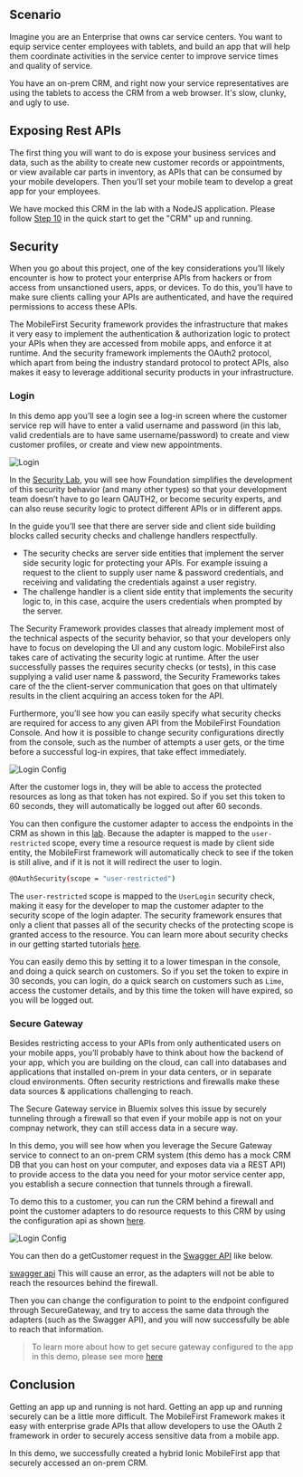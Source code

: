 ## Scenario

Imagine you are an Enterprise that owns car service centers. You want to equip service center employees with tablets, and build an app that will help them coordinate activities in the service center to improve service times and quality of service. 

You have an on-prem CRM, and right now your service representatives are using the tablets to access the CRM from a web browser. It's slow, clunky, and ugly to use.

## Exposing Rest APIs
The first thing you will want to do is expose your business services and data, such as the ability to create new customer records or appointments, or view available car parts in inventory, as APIs that can be consumed by your mobile developers. Then you’ll set your mobile team to develop a great app for your employees.

We have mocked this CRM in the lab with a NodeJS application.
Please follow [Step 10](https://github.ibm.com/cord-americas/MotoCorpService/blob/master/Lab/2.%20quick-start.md#10---run-the-nodejs-app-which-will-mock-the-on-prem-crm-by-going-into) in the quick start to get the "CRM" up and running.

## Security
When you go about this project, one of the key considerations you’ll likely encounter is how to protect your enterprise APIs from hackers or from access from unsanctioned users, apps, or devices. To do this, you’ll have to make sure clients calling your APIs are authenticated, and have the required permissions to access these APIs. 

The MobileFirst Security framework provides the infrastructure that makes it very easy to implement the authentication & authorization logic to protect your APIs when they are accessed from mobile apps, and enforce it at runtime. And the security framework implements the OAuth2 protocol, which apart from being the industry standard protocol to protect APIs, also makes it easy to leverage additional security products in your infrastructure.

### Login
In this demo app you’ll see a login see a log-in screen where the customer service rep will have to enter a valid username and password (in this lab, valid credentials are to have same username/password) to create and view customer profiles, or create and view new appointments.

![Login](/Lab/img/login.png)

In the [Security Lab](https://github.ibm.com/cord-americas/MotoCorpService/blob/master/Lab/5.%20security.md), you will see how Foundation simplifies the development of this security behavior (and many other types) so that your development team doesn’t have to go learn OAUTH2, or become security experts, and can also reuse security logic to protect different APIs or in different apps.

In the guide you’ll see that there are server side and client side building blocks called security checks and challenge handlers respectfully. 

- The security checks are server side entities that implement the server side security logic for protecting your APIs. For example issuing a request to the client to supply user name & password credentials, and receiving and validating the credentials against a user registry.
- The challenge handler is a client side entity that implements the security logic to, in this case, acquire the users credentials when prompted by the server.

The Security Framework provides classes that already implement most of the technical aspects of the security behavior, so that your developers only have to focus on developing the UI and any custom logic. MobileFirst also takes care of activating the security logic at runtime. After the user successfully passes the requires security checks (or tests), in this case supplying a valid user name & password, the Security Frameworks takes care of the the client-server communication that goes on that ultimately results in the client acquiring an access token for the API.

Furthermore, you’ll see how you can easily specify what security checks are required for access to any given API from the MobileFirst Foundation Console. And how it is possible to change security configurations directly from the console, such as the number of attempts a user gets, or the time before a successful log-in expires, that take effect immediately.

![Login Config](/Lab/img/loginconfig.png)

After the customer logs in, they will be able to access the protected resources as long as that token has not expired. So if you set this token to 60 seconds, they will automatically be logged out after 60 seconds. 

You can then configure the customer adapter to access the endpoints in the CRM as shown in this [lab](https://github.ibm.com/cord-americas/MotoCorpService/blob/master/Lab/3.%20adapters.md). Because the adapter is mapped to the `user-restricted` scope, every time a resource request is made by client side entity, the MobileFirst framework will automatically check to see if the token is still alive, and if it is not it will redirect the user to login.

```bash
@OAuthSecurity(scope = "user-restricted")
```

The `user-restricted` scope is mapped to the `UserLogin` security check, making it easy for the developer to map the customer adapter to the security scope of the login adapter. The security framework ensures that only a client that passes all of the security checks of the protecting scope is granted access to the resource. You can learn more about security checks in our getting started tutorials [here](https://mobilefirstplatform.ibmcloud.com/tutorials/en/foundation/8.0/authentication-and-security/creating-a-security-check/).

You can easily demo this by setting it to a lower timespan in the console, and doing a quick search on customers. So if you set the token to expire in 30 seconds, you can login, do a quick search on customers such as `Lime`, access the customer details, and by this time the token will have expired, so you will be logged out.

### Secure Gateway
Besides restricting access to your APIs from only authenticated users on your mobile apps, you’ll probably have to think about how the backend of your app, which you are building on the cloud, can call into databases and applications that installed on-prem in your data centers, or in separate cloud environments. Often security restrictions and firewalls make these data sources & applications challenging to reach.

The Secure Gateway service in Bluemix solves this issue by securely tunneling through a firewall so that even if your mobile app is not on your compnay network, they can still access data in a secure way.

In this demo, you will see how when you leverage the Secure Gateway service to connect to an on-prem CRM system (this demo has a mock CRM DB that you can host on your computer, and exposes data via a REST API) to provide access to the data you need for your motor service center app, you establish a secure connection that tunnels through a firewall.

To demo this to a customer, you can run the CRM behind a firewall and point the customer adapters to do resource requests to this CRM by using the configuration api as shown [here](https://github.ibm.com/cord-americas/MotoCorpService/blob/master/Lab/3.%20adapters.md#configuration-api).

![Login Config](/Lab/img/configAPI.png)

You can then do a getCustomer request in the [Swagger API](https://github.ibm.com/cord-americas/MotoCorpService/blob/master/Lab/3.%20adapters.md#swagger-api) like below.

[swagger api](https://github.ibm.com/cord-americas/MotoCorpService/blob/master/Lab/3.%20adapters.md#swagger-api)
This will cause an error, as the adapters will not be able to reach the resources behind the firewall.

Then you can change the configuration to point to the endpoint configured through SecureGateway, and try to access the same data through the adapters (such as the Swagger API), and you will now successfully be able to reach that information.

> To learn more about how to get secure gateway configured to the app in this demo, please see more [here](https://github.ibm.com/cord-americas/MotoCorpService/blob/master/Lab/6.%20secure-gateway.md)

## Conclusion

Getting an app up and running is not hard. Getting an app up and running securely can be a little more difficult. The MobileFirst Framework makes it easy with enterprise grade APIs that allow developers to use the OAuth 2 framework in order to securely access sensitive data from a mobile app.

In this demo, we successfully created a hybrid Ionic MobileFirst app that securely accessed an on-prem CRM.